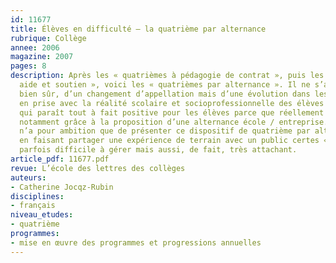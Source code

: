 ```yaml
---
id: 11677
title: Élèves en difficulté – la quatrième par alternance
rubrique: Collège
annee: 2006
magazine: 2007
pages: 8
description: Après les « quatrièmes à pédagogie de contrat », puis les « quatrièmes
  aide et soutien », voici les « quatrièmes par alternance ». Il ne s’agit pas seulement,
  bien sûr, d’un changement d’appellation mais d’une évolution dans les objectifs,
  en prise avec la réalité scolaire et socioprofessionnelle des élèves ; évolution
  qui paraît tout à fait positive pour les élèves parce que réellement remotivante,
  notamment grâce à la proposition d’une alternance école / entreprise. Cet article
  n’a pour ambition que de présenter ce dispositif de quatrième par alternance tout
  en faisant partager une expérience de terrain avec un public certes « ciblé » et
  parfois difficile à gérer mais aussi, de fait, très attachant.
article_pdf: 11677.pdf
revue: L’école des lettres des collèges
auteurs:
- Catherine Jocqz-Rubin
disciplines:
- français
niveau_etudes:
- quatrième
programmes:
- mise en œuvre des programmes et progressions annuelles
---
```

